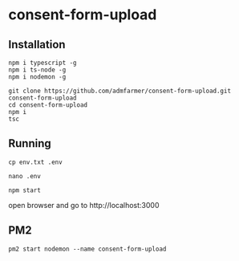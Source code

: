 # consent-form-upload

## Installation

```
npm i typescript -g
npm i ts-node -g
npm i nodemon -g
```

```
git clone https://github.com/admfarmer/consent-form-upload.git consent-form-upload
cd consent-form-upload
npm i
tsc
```

## Running

```
cp env.txt .env

nano .env

npm start
```

open browser and go to http://localhost:3000

## PM2

```
pm2 start nodemon --name consent-form-upload
```
